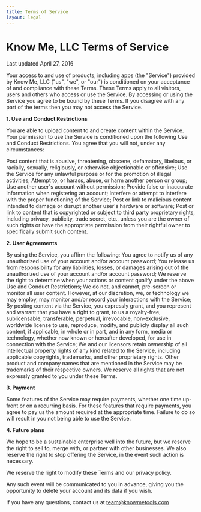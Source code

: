 ```yaml
---
title: Terms of Service
layout: legal
---
```


# Know Me, LLC Terms of Service
Last updated April 27, 2016

Your access to and use of products, including apps (the "Service") provided by Know Me, LLC ("us", "we", or "our") is conditioned on your acceptance of and compliance with these Terms. These Terms apply to all visitors, users and others who access or use the Service. By accessing or using the Service you agree to be bound by these Terms. If you disagree with any part of the terms then you may not access the Service.

**1. Use and Conduct Restrictions**

You are able to upload content to and create content within the Service. Your permission to use the Service is conditioned upon the following Use and Conduct Restrictions. You agree that you will not, under any circumstances:

Post content that is abusive, threatening, obscene, defamatory, libelous, or racially, sexually, religiously, or otherwise objectionable or offensive;
Use the Service for any unlawful purpose or for the promotion of illegal activities;
Attempt to, or harass, abuse, or harm another person or group;
Use another user's account without permission;
Provide false or inaccurate information when registering an account;
Interfere or attempt to interfere with the proper functioning of the Service;
Post or link to malicious content intended to damage or disrupt another user's hardware or software;
Post or link to content that is copyrighted or subject to third party proprietary rights, including privacy, publicity, trade secret, etc., unless you are the owner of such rights or have the appropriate permission from their rightful owner to specifically submit such content.

**2. User Agreements**

By using the Service, you affirm the following:
You agree to notify us of any unauthorized use of your account and/or account password;
You release us from responsibility for any liabilities, losses, or damages arising out of the unauthorized use of your account and/or account password;
We reserve the right to determine when your actions or content qualify under the above Use and Conduct Restrictions;
We do not, and cannot, pre-screen or monitor all user content. However, at our discretion, we, or technology we may employ, may monitor and/or record your interactions with the Service;
By posting content via the Service, you expressly grant, and you represent and warrant that you have a right to grant, to us a royalty-free, sublicensable, transferable, perpetual, irrevocable, non-exclusive, worldwide license to use, reproduce, modify, and publicly display all such content, if applicable, in whole or in part, and in any form, media or technology, whether now known or hereafter developed, for use in connection with the Service;
We and our licensors retain ownership of all intellectual property rights of any kind related to the Service, including applicable copyrights, trademarks, and other proprietary rights. Other product and company names that are mentioned in the Service may be trademarks of their respective owners. We reserve all rights that are not expressly granted to you under these Terms.

**3. Payment**

Some features of the Service may require payments, whether one time up-front or on a recurring basis. For these features that require payments, you agree to pay us the amount required at the appropriate time. Failure to do so will result in you not being able to use the Service.

**4. Future plans**

We hope to be a sustainable enterprise well into the future, but we reserve the right to sell to, merge with, or partner with other businesses. We also reserve the right to stop offering the Service, in the event such action is necessary.

We reserve the right to modify these Terms and our privacy policy.

Any such event will be communicated to you in advance, giving you the opportunity to delete your account and its data if you wish.

If you have any questions, contact us at team@knowmetools.com


